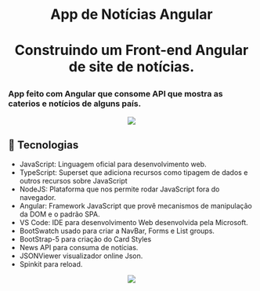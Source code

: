 # <P align="center">App de Notícias Angular</P>

# <p align="center">Construindo um Front-end Angular de site de notícias.<p>

### App feito com Angular que consome API que mostra as caterios e notícios de alguns país.

 <p align="center">
<img src="https://user-images.githubusercontent.com/79487813/180665676-26792cfe-929a-4eea-905b-88a269678693.gif"/></P>


## 📝 Tecnologias

- JavaScript: Linguagem oficial para desenvolvimento web.
- TypeScript: Superset que adiciona recursos como tipagem de dados e outros recursos sobre JavaScript 
- NodeJS: Plataforma que nos permite rodar JavaScript fora do navegador.
- Angular: Framework JavaScript que provê mecanismos de manipulação da DOM e o padrão SPA.
- VS Code: IDE para desenvolvimento Web desenvolvida pela Microsoft.
- BootSwatch usado para criar a NavBar, Forms e List groups.
- BootStrap-5 para criação do Card Styles
- News API para consuma de notícias.
- JSONViewer visualizador online Json.
- Spinkit para reload.

 <p align="center">
<img src="https://user-images.githubusercontent.com/79487813/167973345-8988dcdc-0b90-49c6-a584-3b6d2045df9a.png"/></P>


